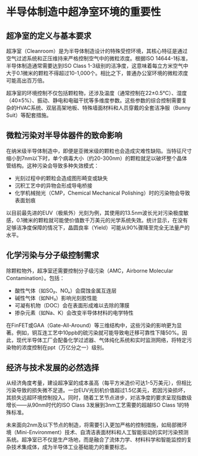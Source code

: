 # 半导体制造中超净室环境的重要性

## 超净室的定义与基本要求

超净室（Cleanroom）是为半导体制造设计的特殊受控环境，其核心特征是通过空气过滤系统和正压维持来严格控制空气中的微粒浓度。根据ISO 14644-1标准，半导体制造通常需要达到ISO Class 1-3级别的洁净度，这意味着每立方米空气中大于0.1微米的颗粒不得超过10-1,000个。相比之下，普通办公室环境的微粒浓度可能高出百万倍。

超净室的环境控制不仅包括颗粒物，还涉及温度（通常控制在22±0.5°C）、湿度（40±5%）、振动、静电和电磁干扰等多维度参数。这些参数的综合控制需要复杂的HVAC系统、双层高架地板、特殊墙面材料和人员穿戴的全套洁净服（Bunny Suit）等配套措施。

## 微粒污染对半导体器件的致命影响

在纳米级半导体制造中，即便是亚微米级的颗粒也会造成灾难性缺陷。当特征尺寸缩小到7nm以下时，单个病毒大小（约20-300nm）的颗粒就足以破坏整个晶体管结构。这种污染会导致多种失效模式：
- 光刻过程中的颗粒会造成图形畸变或缺失
- 沉积工艺中的异物会形成导电桥接
- 化学机械抛光（CMP，Chemical Mechanical Polishing）时的污染物会导致表面划痕

以目前最先进的EUV（极紫外）光刻为例，其使用的13.5nm波长光对污染极度敏感，0.1微米的颗粒就可能使价值数千万美元的光学系统失效。统计显示，在没有足够洁净度保障的情况下，晶圆良率（Yield）可能从90%骤降至完全无法量产的水平。

## 化学污染与分子级控制需求

除颗粒物外，超净室还需要控制分子级污染（AMC，Airborne Molecular Contamination）。包括：
- 酸性气体（如SO₂、NOₓ）会腐蚀金属互连层
- 碱性气体（如NH₃）影响光刻胶性能
- 可凝有机物（DOC）会在表面形成难以去除的薄膜
- 掺杂元素（如Na、K）会改变半导体材料的电学特性

在FinFET或GAA（Gate-All-Around）等三维结构中，这些污染的影响更为显著。例如，铜互连工艺中10ppb的硫污染就可能导致电迁移可靠性下降50%。因此，现代半导体工厂会配备化学过滤器、气体纯化系统和实时监测网络，将特定污染物的浓度控制在ppt（万亿分之一）级别。

## 经济与技术发展的必然选择

从经济角度考量，建设超净室的成本虽高（每平方米造价可达1-5万美元），但相比污染导致的损失微不足道。一台EUV光刻机价值超过1.5亿美元，若因污染损坏，其损失远超环境控制投入。同时，随着工艺节点进步，对洁净度的要求呈现指数级增长——从90nm时代的ISO Class 3发展到3nm工艺需要的超越ISO Class 1的特殊标准。

未来面向2nm及以下节点的制造，将需要引入更加严格的控制措施，如局部微环境（Mini-Environment）技术、自清洁表面材料和人工智能驱动的实时污染预测系统。超净室已不仅是生产场地，而是融合了流体力学、材料科学和智能监控的复杂技术集成体，成为半导体工业基础能力的重要标志。